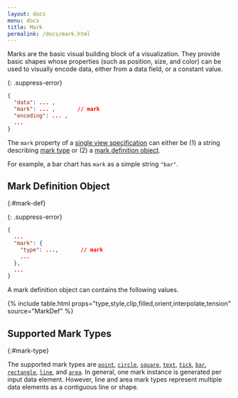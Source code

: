 ```yaml
---
layout: docs
menu: docs
title: Mark
permalink: /docs/mark.html
---
```


Marks are the basic visual building block of a visualization. They provide basic shapes whose properties (such as position, size, and color) can be used to visually encode data, either from a data field, or a constant value.

{: .suppress-error}
```json
{
  "data": ... ,
  "mark": ... ,       // mark
  "encoding": ... ,
  ...
}
```

The `mark` property of a [single view specification](spec.html#single-view-spec) can either be (1) a string describing [mark type](#mark-type) or (2) a [mark definition object](#mark-def).

For example, a bar chart has `mark` as a simple string `"bar"`.

<span class="vl-example" data-name="bar"></span>

## Mark Definition Object
{:#mark-def}


{: .suppress-error}
```json
{
  ...
  "mark": {
    "type": ...,       // mark
    ...
  },
  ...
}
```

A mark definition object can contains the following values.

{% include table.html props="type,style,clip,filled,orient,interpolate,tension" source="MarkDef" %}

## Supported Mark Types
{:#mark-type}

The supported mark types are [`point`](point.html), [`circle`](circle.html), [`square`](square.html), [`text`](text.html), [`tick`](tick.html), [`bar`](bar.html), [`rectangle`](rectangle.html), [`line`](line.html), and [`area`](area.html). In general, one mark instance is generated per input data element. However, line and area mark types represent multiple data elements as a contiguous line or shape.


<!-- why mark-based approach over chart typology + but we support variety of chart types -->
